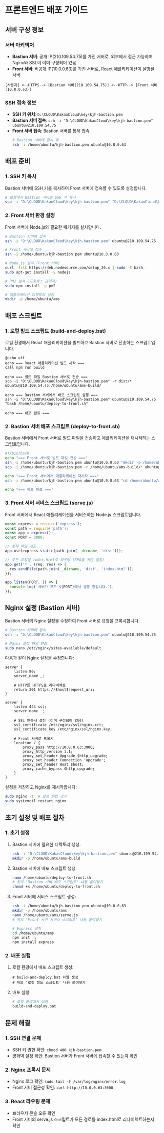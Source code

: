 # 프론트엔드 배포 가이드

## 서버 구성 정보

### 서버 아키텍처
- **Bastion 서버**: 공개 IP(210.109.54.75)를 가진 서버로, 외부에서 접근 가능하며 Nginx와 SSL이 이미 구성되어 있음
- **Front 서버**: 비공개 IP(10.0.0.63)를 가진 서버로, React 애플리케이션이 실행될 서버

```
[사용자] <--HTTPS--> [Bastion 서버(210.109.54.75)] <--HTTP--> [Front 서버(10.0.0.63)]
```

### SSH 접속 정보
- **SSH 키 위치**: `D:\CLOUD\KakaoCloud\key\kjh-bastion.pem`
- **Bastion 서버 접속**: `ssh -i "D:\CLOUD\KakaoCloud\key\kjh-bastion.pem" ubuntu@210.109.54.75`
- **Front 서버 접속**: Bastion 서버를 통해 접속
  ```bash
  # Bastion 서버에 접속 후
  ssh -i /home/ubuntu/kjh-bastion.pem ubuntu@10.0.0.63
  ```

## 배포 준비

### 1. SSH 키 복사
Bastion 서버에 SSH 키를 복사하여 Front 서버에 접속할 수 있도록 설정합니다.

```bash
# 로컬에서 Bastion 서버로 SSH 키 복사
scp -i "D:\CLOUD\KakaoCloud\key\kjh-bastion.pem" "D:\CLOUD\KakaoCloud\key\kjh-bastion.pem" ubuntu@210.109.54.75:/home/ubuntu/
```

### 2. Front 서버 환경 설정
Front 서버에 Node.js와 필요한 패키지를 설치합니다.

```bash
# Bastion 서버에 접속
ssh -i "D:\CLOUD\KakaoCloud\key\kjh-bastion.pem" ubuntu@210.109.54.75

# Front 서버에 접속
ssh -i /home/ubuntu/kjh-bastion.pem ubuntu@10.0.0.63

# Node.js 설치 (Front 서버)
curl -fsSL https://deb.nodesource.com/setup_20.x | sudo -E bash -
sudo apt-get install -y nodejs

# PM2 설치 (프로세스 관리자)
sudo npm install -g pm2

# 애플리케이션 디렉토리 생성
mkdir -p /home/ubuntu/ams
```

## 배포 스크립트

### 1. 로컬 빌드 스크립트 (build-and-deploy.bat)
로컬 환경에서 React 애플리케이션을 빌드하고 Bastion 서버로 전송하는 스크립트입니다.

```batch
@echo off
echo === React 애플리케이션 빌드 시작 ===
call npm run build

echo === 빌드 파일 Bastion 서버로 전송 ===
scp -i "D:\CLOUD\KakaoCloud\key\kjh-bastion.pem" -r dist/* ubuntu@210.109.54.75:/home/ubuntu/ams-build/

echo === Bastion 서버에서 배포 스크립트 실행 ===
ssh -i "D:\CLOUD\KakaoCloud\key\kjh-bastion.pem" ubuntu@210.109.54.75 "bash /home/ubuntu/deploy-to-front.sh"

echo === 배포 완료 ===
```

### 2. Bastion 서버 배포 스크립트 (deploy-to-front.sh)
Bastion 서버에서 Front 서버로 빌드 파일을 전송하고 애플리케이션을 재시작하는 스크립트입니다.

```bash
#!/bin/bash
echo "=== Front 서버로 빌드 파일 전송 ==="
ssh -i /home/ubuntu/kjh-bastion.pem ubuntu@10.0.0.63 "mkdir -p /home/ubuntu/ams/dist"
scp -i /home/ubuntu/kjh-bastion.pem -r /home/ubuntu/ams-build/* ubuntu@10.0.0.63:/home/ubuntu/ams/dist/

echo "=== Front 서버에서 애플리케이션 재시작 ==="
ssh -i /home/ubuntu/kjh-bastion.pem ubuntu@10.0.0.63 "cd /home/ubuntu/ams && pm2 restart ams || pm2 start /home/ubuntu/ams/serve.js --name ams"

echo "=== 배포 완료 ==="
```

### 3. Front 서버 서비스 스크립트 (serve.js)
Front 서버에서 React 애플리케이션을 서비스하는 Node.js 스크립트입니다.

```javascript
const express = require('express');
const path = require('path');
const app = express();
const PORT = 3000;

// 정적 파일 제공
app.use(express.static(path.join(__dirname, 'dist')));

// 모든 요청을 index.html로 라우팅 (SPA를 위한 설정)
app.get('*', (req, res) => {
  res.sendFile(path.join(__dirname, 'dist', 'index.html'));
});

app.listen(PORT, () => {
  console.log(`서버가 포트 ${PORT}에서 실행 중입니다.`);
});
```

## Nginx 설정 (Bastion 서버)

Bastion 서버의 Nginx 설정을 수정하여 Front 서버로 요청을 프록시합니다.

```bash
# Bastion 서버에 접속
ssh -i "D:\CLOUD\KakaoCloud\key\kjh-bastion.pem" ubuntu@210.109.54.75

# Nginx 설정 파일 편집
sudo nano /etc/nginx/sites-available/default
```

다음과 같이 Nginx 설정을 수정합니다:

```nginx
server {
    listen 80;
    server_name _;

    # HTTP를 HTTPS로 리다이렉트
    return 301 https://$host$request_uri;
}

server {
    listen 443 ssl;
    server_name _;

    # SSL 인증서 설정 (이미 구성되어 있음)
    ssl_certificate /etc/nginx/ssl/nginx.crt;
    ssl_certificate_key /etc/nginx/ssl/nginx.key;

    # Front 서버로 프록시
    location / {
        proxy_pass http://10.0.0.63:3000;
        proxy_http_version 1.1;
        proxy_set_header Upgrade $http_upgrade;
        proxy_set_header Connection 'upgrade';
        proxy_set_header Host $host;
        proxy_cache_bypass $http_upgrade;
    }
}
```

설정을 저장하고 Nginx를 재시작합니다:

```bash
sudo nginx -t  # 설정 문법 검사
sudo systemctl restart nginx
```

## 초기 설정 및 배포 절차

### 1. 초기 설정

1. Bastion 서버에 필요한 디렉토리 생성:
   ```bash
   ssh -i "D:\CLOUD\KakaoCloud\key\kjh-bastion.pem" ubuntu@210.109.54.75
   mkdir -p /home/ubuntu/ams-build
   ```

2. Bastion 서버에 배포 스크립트 생성:
   ```bash
   nano /home/ubuntu/deploy-to-front.sh
   # 위의 'Bastion 서버 배포 스크립트' 내용 붙여넣기
   chmod +x /home/ubuntu/deploy-to-front.sh
   ```

3. Front 서버에 서비스 스크립트 생성:
   ```bash
   ssh -i /home/ubuntu/kjh-bastion.pem ubuntu@10.0.0.63
   mkdir -p /home/ubuntu/ams
   nano /home/ubuntu/ams/serve.js
   # 위의 'Front 서버 서비스 스크립트' 내용 붙여넣기

   # Express 설치
   cd /home/ubuntu/ams
   npm init -y
   npm install express
   ```

### 2. 배포 실행

1. 로컬 환경에서 배포 스크립트 생성:
   ```batch
   # build-and-deploy.bat 파일 생성
   # 위의 '로컬 빌드 스크립트' 내용 붙여넣기
   ```

2. 배포 실행:
   ```bash
   # 로컬 환경에서 실행
   build-and-deploy.bat
   ```

## 문제 해결

### 1. SSH 연결 문제
- SSH 키 권한 확인: `chmod 400 kjh-bastion.pem`
- 방화벽 설정 확인: Bastion 서버가 Front 서버에 접속할 수 있는지 확인

### 2. Nginx 프록시 문제
- Nginx 로그 확인: `sudo tail -f /var/log/nginx/error.log`
- Front 서버 접근성 확인: `curl http://10.0.0.63:3000`

### 3. React 라우팅 문제
- 브라우저 콘솔 오류 확인
- Front 서버의 serve.js 스크립트가 모든 경로를 index.html로 리다이렉트하는지 확인
